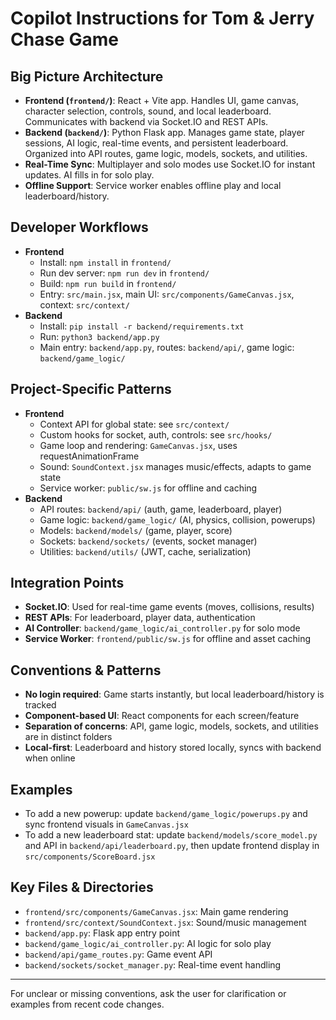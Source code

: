 # Copilot Instructions for Tom & Jerry Chase Game

## Big Picture Architecture
- **Frontend (`frontend/`)**: React + Vite app. Handles UI, game canvas, character selection, controls, sound, and local leaderboard. Communicates with backend via Socket.IO and REST APIs.
- **Backend (`backend/`)**: Python Flask app. Manages game state, player sessions, AI logic, real-time events, and persistent leaderboard. Organized into API routes, game logic, models, sockets, and utilities.
- **Real-Time Sync**: Multiplayer and solo modes use Socket.IO for instant updates. AI fills in for solo play.
- **Offline Support**: Service worker enables offline play and local leaderboard/history.

## Developer Workflows
- **Frontend**
  - Install: `npm install` in `frontend/`
  - Run dev server: `npm run dev` in `frontend/`
  - Build: `npm run build` in `frontend/`
  - Entry: `src/main.jsx`, main UI: `src/components/GameCanvas.jsx`, context: `src/context/`
- **Backend**
  - Install: `pip install -r backend/requirements.txt`
  - Run: `python3 backend/app.py`
  - Main entry: `backend/app.py`, routes: `backend/api/`, game logic: `backend/game_logic/`

## Project-Specific Patterns
- **Frontend**
  - Context API for global state: see `src/context/`
  - Custom hooks for socket, auth, controls: see `src/hooks/`
  - Game loop and rendering: `GameCanvas.jsx`, uses requestAnimationFrame
  - Sound: `SoundContext.jsx` manages music/effects, adapts to game state
  - Service worker: `public/sw.js` for offline and caching
- **Backend**
  - API routes: `backend/api/` (auth, game, leaderboard, player)
  - Game logic: `backend/game_logic/` (AI, physics, collision, powerups)
  - Models: `backend/models/` (game, player, score)
  - Sockets: `backend/sockets/` (events, socket manager)
  - Utilities: `backend/utils/` (JWT, cache, serialization)

## Integration Points
- **Socket.IO**: Used for real-time game events (moves, collisions, results)
- **REST APIs**: For leaderboard, player data, authentication
- **AI Controller**: `backend/game_logic/ai_controller.py` for solo mode
- **Service Worker**: `frontend/public/sw.js` for offline and asset caching

## Conventions & Patterns
- **No login required**: Game starts instantly, but local leaderboard/history is tracked
- **Component-based UI**: React components for each screen/feature
- **Separation of concerns**: API, game logic, models, sockets, and utilities are in distinct folders
- **Local-first**: Leaderboard and history stored locally, syncs with backend when online

## Examples
- To add a new powerup: update `backend/game_logic/powerups.py` and sync frontend visuals in `GameCanvas.jsx`
- To add a new leaderboard stat: update `backend/models/score_model.py` and API in `backend/api/leaderboard.py`, then update frontend display in `src/components/ScoreBoard.jsx`

## Key Files & Directories
- `frontend/src/components/GameCanvas.jsx`: Main game rendering
- `frontend/src/context/SoundContext.jsx`: Sound/music management
- `backend/app.py`: Flask app entry point
- `backend/game_logic/ai_controller.py`: AI logic for solo play
- `backend/api/game_routes.py`: Game event API
- `backend/sockets/socket_manager.py`: Real-time event handling

---
For unclear or missing conventions, ask the user for clarification or examples from recent code changes.